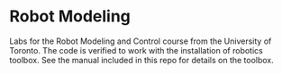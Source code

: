 # Robot Modeling

Labs for the Robot Modeling and Control course from the University of Toronto. The code is verified to work with the installation of robotics toolbox. See the manual included in this repo for details on the toolbox. 
